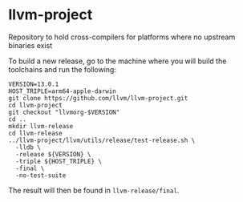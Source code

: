 # llvm-project
Repository to hold cross-compilers for platforms where no upstream binaries exist

To build a new release, go to the machine where you will build the toolchains and run the following:
```shell
VERSION=13.0.1
HOST_TRIPLE=arm64-apple-darwin
git clone https://github.com/llvm/llvm-project.git
cd llvm-project
git checkout "llvmorg-$VERSION"
cd ..
mkdir llvm-release
cd llvm-release
../llvm-project/llvm/utils/release/test-release.sh \
  -lldb \
  -release ${VERSION} \
  -triple ${HOST_TRIPLE} \
  -final \
  -no-test-suite
```

The result will then be found in `llvm-release/final`.
